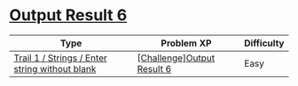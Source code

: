 # [Output Result 6](https://www.codetree.ai/trails/complete/curated-cards/challenge-reading-k201525)

|Type|Problem XP|Difficulty|
|---|---|---|
|[Trail 1 / Strings / Enter string without blank](https://en.codetree.ai/trail-info/novice-low/)|[[Challenge]Output Result 6](https://en.codetree.ai/trails/complete/curated-cards/challenge-reading-k201525/)|Easy|

